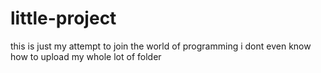 # little-project

this is just my attempt to join the world of programming
i dont even know how to upload my whole lot of folder
